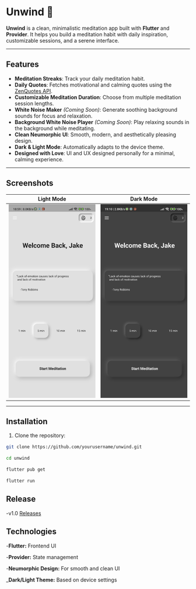 # Unwind 🌿

**Unwind** is a clean, minimalistic meditation app built with **Flutter** and **Provider**. It helps you build a meditation habit with daily inspiration, customizable sessions, and a serene interface.

---

## Features

- **Meditation Streaks**: Track your daily meditation habit.  
- **Daily Quotes**: Fetches motivational and calming quotes using the [ZenQuotes API](https://zenquotes.io/).  
- **Customizable Meditation Duration**: Choose from multiple meditation session lengths.  
- **White Noise Maker** *(Coming Soon)*: Generate soothing background sounds for focus and relaxation.  
- **Background White Noise Player** *(Coming Soon)*: Play relaxing sounds in the background while meditating.  
- **Clean Neumorphic UI**: Smooth, modern, and aesthetically pleasing design.  
- **Dark & Light Mode**: Automatically adapts to the device theme.  
- **Designed with Love**: UI and UX designed personally for a minimal, calming experience.

---

## Screenshots


| Light Mode | Dark Mode |
|------------|-----------|
| ![Light Mode](screenshots/lightmode.jpg) | ![Dark Mode](screenshots/darkmode.jpg) |

---

## Installation

1. Clone the repository:
```bash
git clone https://github.com/yourusername/unwind.git 
```

```bash
cd unwind
```

```bash
flutter pub get
```

```bash
flutter run
```


## Release
-v1.0 [Releases](https://github.com/yourusername/unwind/releases)


## Technologies

-**Flutter:** Frontend UI

-**Provider:** State management

-**Neumorphic Design:** For smooth and clean UI

_**Dark/Light Theme:** Based on device settings